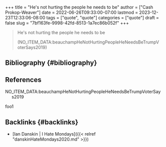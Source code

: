 +++
title = "He's not hurting the people he needs to be"
author = ["Cash Prokop-Weaver"]
date = 2022-06-26T09:33:00-07:00
lastmod = 2023-12-23T12:33:06-08:00
tags = ["quote", "quote"]
categories = ["quote"]
draft = false
slug = "7bf163fe-9998-42fd-8513-1a7ec86b052f"
+++

> He's not hurting the people he needs to be
>
> (NO_ITEM_DATA:beauchampHeNotHurtingPeopleHeNeedsBeTrumpVoterSays2019)


## Bibliography {#bibliography}

## References

<style>.csl-entry{text-indent: -1.5em; margin-left: 1.5em;}</style><div class="csl-bib-body">
  <div class="csl-entry">NO_ITEM_DATA:beauchampHeNotHurtingPeopleHeNeedsBeTrumpVoterSays2019</div>
</div>

foo1


## Backlinks {#backlinks}

-   [Ian Danskin | I Hate Mondays]({{< relref "danskinHateMondays2020.md" >}})
